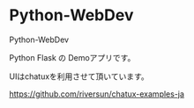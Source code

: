 # Python-WebDev
Python-WebDev

Python Flask の Demoアプリです。

UIはchatuxを利用させて頂いています。

https://github.com/riversun/chatux-examples-ja
